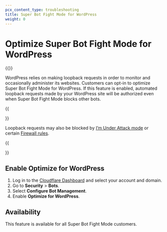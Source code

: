 ```yaml
---
pcx_content_type: troubleshooting
title: Super Bot Fight Mode for WordPress
weight: 0
---
```


# Optimize Super Bot Fight Mode for WordPress

{{<render file="_wordpress-loopback-definition">}}
<br/>

WordPress relies on making loopback requests in order to monitor and occasionally administer its websites. Customers can opt-in to optimize Super Bot Fight Mode for WordPress. If this feature is enabled, automated loopback requests made by your WordPress site will be authorized even when Super Bot Fight Mode blocks other bots. 

{{<Aside type="note">}}

Loopback requests may also be blocked by [I’m Under Attack mode](/waf/settings/under-attack-mode/) or certain [Firewall rules](/firewall/). 

{{</Aside>}}

## Enable Optimize for WordPress

1. Log in to the [Cloudflare Dashboard](http://dash.cloudflare.com) and select your account and domain.
2. Go to **Security** > **Bots**.
3. Select **Configure Bot Management**. 
4. Enable **Optimize for WordPress**.

## Availability

This feature is available for all Super Bot Fight Mode customers. 